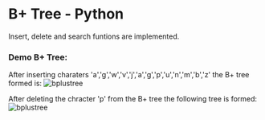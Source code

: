 # B+ Tree - Python
Insert, delete and search funtions are implemented. 

### Demo B+ Tree:
After inserting charaters 'a','g','w','v','j','a','g','p','u','n','m','b','z' the B+ tree formed is:
![bplustree](https://user-images.githubusercontent.com/25957319/56259490-da284300-60f0-11e9-94a0-51715ee17673.png)

After deleting the chracter 'p' from the B+ tree the following tree is formed:
![bplustree](https://user-images.githubusercontent.com/25957319/56259570-1fe50b80-60f1-11e9-8fc6-f05f9efd0457.png)
